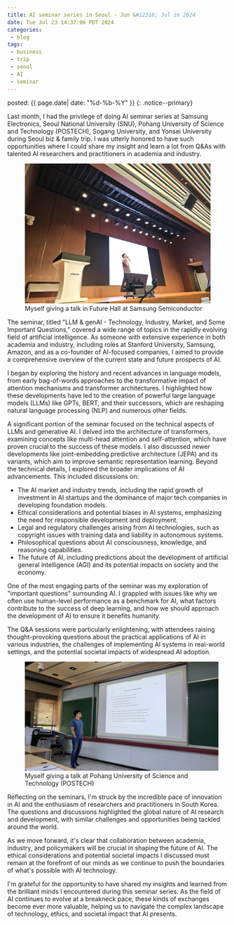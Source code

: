 ```yaml
---
title: AI seminar series in Seoul - Jun &#12316; Jul in 2024
date: Tue Jul 23 14:37:06 PDT 2024
categories:
 - blog
tags:
 - business
 - trip
 - seoul
 - AI
 - seminar
---
```


<head>
	<link rel="stylesheet" href="/resource/styles.css">
</head>

posted: {{ page.date| date: "%d-%b-%Y" }}
{: .notice--primary}


Last month, I had the privilege of doing AI seminar series at Samsung Electronics, Seoul National University (SNU),
Pohang University of Science and Technology (POSTECH), Sogang University,
and Yonsei University during Seoul biz & family trip.
I was utterly honored to have such opportunities
where I could share my insight and learn a lot from Q&As with talented AI researchers and practitioners in academia and industry.
<!--a href="https://www.facebook.com/share/p/ezrvBHN4TALTzUir/">Facebook post</a-->

<!--figure style="width: 40ch; display:block; margin:auto;"-->
<!--figure style="width: 40ch; display:table; margin:0 auto;"-->
<!--figure style="display:table; margin:0 auto;"-->
<div class="fig-container">
<figure>
	<img src="/resource/seminars/2024_0627 - Samsung Flash Memroy Team AI Seminar/photos/KakaoTalk_Photo_2024-06-27-21-46-51 003.jpeg">
	<figcaption>
		Myself giving a talk in Future Hall at Samsung Semiconductor
	</figcaption>
</figure>
</div>

The seminar, titled "LLM & genAI - Technology, Industry, Market, and Some Important Questions," covered a wide range of topics in the rapidly evolving field of artificial intelligence. As someone with extensive experience in both academia and industry, including roles at Stanford University, Samsung, Amazon, and as a co-founder of AI-focused companies, I aimed to provide a comprehensive overview of the current state and future prospects of AI.

I began by exploring the history and recent advances in language models, from early bag-of-words approaches to the transformative impact of attention mechanisms and transformer architectures. I highlighted how these developments have led to the creation of powerful large language models (LLMs) like GPTs, BERT, and their successors, which are reshaping natural language processing (NLP) and numerous other fields.

A significant portion of the seminar focused on the technical aspects of LLMs and generative AI. I delved into the architecture of transformers, examining concepts like multi-head attention and self-attention, which have proven crucial to the success of these models. I also discussed newer developments like joint-embedding predictive architecture (JEPA) and its variants, which aim to improve semantic representation learning.
Beyond the technical details, I explored the broader implications of AI advancements. This included discussions on:

* The AI market and industry trends, including the rapid growth of investment in AI startups and the dominance of major tech companies in developing foundation models.
* Ethical considerations and potential biases in AI systems, emphasizing the need for responsible development and deployment.
* Legal and regulatory challenges arising from AI technologies, such as copyright issues with training data and liability in autonomous systems.
* Philosophical questions about AI consciousness, knowledge, and reasoning capabilities.
* The future of AI, including predictions about the development of artificial general intelligence (AGI) and its potential impacts on society and the economy.

One of the most engaging parts of the seminar was my exploration of "important questions" surrounding AI. I grappled with issues like why we often use human-level performance as a benchmark for AI, what factors contribute to the success of deep learning, and how we should approach the development of AI to ensure it benefits humanity.

The Q&A sessions were particularly enlightening, with attendees raising thought-provoking questions about the practical applications of AI in various industries, the challenges of implementing AI systems in real-world settings, and the potential societal impacts of widespread AI adoption.

<div class="fig-container">
<figure style="width:50ch;">
	<img src="/resource/seminars/2024_0619 - Postech Seminar/photos/postech seminar.jpeg">
	<figcaption>
		Myself giving a talk at Pohang University of Science and Technology (POSTECH)
	</figcaption>
</figure>
</div>

Reflecting on the seminars, I'm struck by the incredible pace of innovation in AI and the enthusiasm of researchers and practitioners in South Korea. The questions and discussions highlighted the global nature of AI research and development, with similar challenges and opportunities being tackled around the world.

As we move forward, it's clear that collaboration between academia, industry, and policymakers will be crucial in shaping the future of AI. The ethical considerations and potential societal impacts I discussed must remain at the forefront of our minds as we continue to push the boundaries of what's possible with AI technology.

I'm grateful for the opportunity to have shared my insights and learned from the brilliant minds I encountered during this seminar series. As the field of AI continues to evolve at a breakneck pace, these kinds of exchanges become ever more valuable, helping us to navigate the complex landscape of technology, ethics, and societal impact that AI presents.
